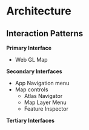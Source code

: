 # Architecture

## Interaction Patterns

**Primary Interface**

- Web GL Map

**Secondary Interfaces**

- App Navigation menu
- Map controls
  - Atlas Navigator
  - Map Layer Menu
  - Feature Inspector

**Tertiary Interfaces**
